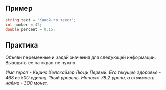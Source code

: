 ## Пример
```cs
string text = "Какой-то текст";
int number = 42;
double percent = 0.15;
```

## Практика
Объяви переменные и задай значения для следующей информации. Выводить ее на экран не нужно.

*Имя героя - Кирию Хеллкайзер Люци Первый. Его текущее здоровье - 468 из 500 единиц. 15ый уровень. Наносит 78.2 урона, а стоимость найма - 300 монет.*
